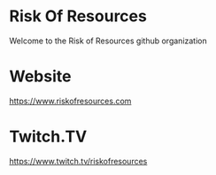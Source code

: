 # Risk Of Resources

Welcome to the Risk of Resources github organization

# Website

https://www.riskofresources.com

# Twitch.TV

https://www.twitch.tv/riskofresources
